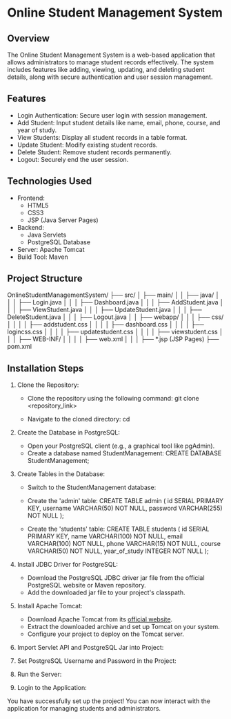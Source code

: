 # Online Student Management System

## Overview
The Online Student Management System is a web-based application that allows administrators to manage student records effectively. The system includes features like adding, viewing, updating, and deleting student details, along with secure authentication and user session management.


## Features
- Login Authentication: Secure user login with session management.
- Add Student: Input student details like name, email, phone, course, and year of study.
- View Students: Display all student records in a table format.
- Update Student: Modify existing student records.
- Delete Student: Remove student records permanently.
- Logout: Securely end the user session.


## Technologies Used
- Frontend:
  - HTML5
  - CSS3
  - JSP (Java Server Pages)
- Backend:
  - Java Servlets
  - PostgreSQL Database
- Server: Apache Tomcat
- Build Tool: Maven


## Project Structure

OnlineStudentManagementSystem/
├── src/
│   ├── main/
│   │   ├── java/
│   │   │   ├── Login.java
│   │   │   ├── Dashboard.java
│   │   │   ├── AddStudent.java
│   │   │   ├── ViewStudent.java
│   │   │   ├── UpdateStudent.java
│   │   │   ├── DeleteStudent.java
│   │   │   ├── Logout.java
│   │   ├── webapp/
│   │   │   ├── css/
│   │   │   │   ├── addstudent.css
│   │   │   │   ├── dashboard.css
│   │   │   │   ├── logincss.css
│   │   │   │   ├── updatestudent.css
│   │   │   │   ├── viewstudent.css
│   │   │   ├── WEB-INF/
│   │   │   │   ├── web.xml
│   │   │   ├── *.jsp (JSP Pages)
├── pom.xml


## Installation Steps

1. Clone the Repository:
   - Clone the repository using the following command:
     git clone <repository_link>
     
   - Navigate to the cloned directory:
     cd <repository>
     

2. Create the Database in PostgreSQL:
   - Open your PostgreSQL client (e.g., a graphical tool like pgAdmin).
   - Create a database named StudentManagement:
     CREATE DATABASE StudentManagement;
     

3. Create Tables in the Database:
   - Switch to the StudentManagement database:
          
   - Create the 'admin' table:
     CREATE TABLE admin (
    	id SERIAL PRIMARY KEY,
    	username VARCHAR(50) NOT NULL,
    	password VARCHAR(255) NOT NULL
     );

   - Create the 'students' table:
     CREATE TABLE students (
    	id SERIAL PRIMARY KEY,
    	name VARCHAR(100) NOT NULL,
    	email VARCHAR(100) NOT NULL,
    	phone VARCHAR(15) NOT NULL,
    	course VARCHAR(50) NOT NULL,
    	year_of_study INTEGER NOT NULL
     );
     

4. Install JDBC Driver for PostgreSQL:
   - Download the PostgreSQL JDBC driver jar file from the official PostgreSQL website or Maven repository.
   - Add the downloaded jar file to your project's classpath.

5. Install Apache Tomcat:
   - Download Apache Tomcat from its [official website](https://tomcat.apache.org/).
   - Extract the downloaded archive and set up Tomcat on your system.
   - Configure your project to deploy on the Tomcat server.

6. Import Servlet API and PostgreSQL Jar into Project:

7. Set PostgreSQL Username and Password in the Project:

8. Run the Server:

9. Login to the Application:

You have successfully set up the project! You can now interact with the application for managing students and administrators.

